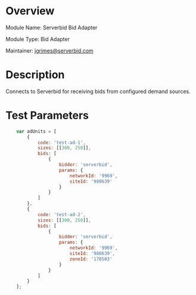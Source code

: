 # Overview

Module Name: Serverbid Bid Adapter

Module Type: Bid Adapter

Maintainer: jgrimes@serverbid.com

# Description

Connects to Serverbid for receiving bids from configured demand sources.

# Test Parameters
```javascript
    var adUnits = [
        {
            code: 'test-ad-1',
            sizes: [[300, 250]],
            bids: [
                {
                    bidder: 'serverbid',
                    params: {
                        networkId: '9969',
                        siteId: '980639'
                    }
                }
            ]
        },
        {
            code: 'test-ad-2',
            sizes: [[300, 250]],
            bids: [
                {
                    bidder: 'serverbid',
                    params: {
                        networkId: '9969',
                        siteId: '980639',
                        zoneId: '178503'
                    }
                }
            ]
        }
    ];
```
